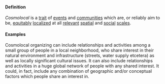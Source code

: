 #### Definition
*Cosmolocal* is a [trait](https://github.com/gcassel/Modular-Organizing-Terminology/blob/master/terms/trait.md) of [events](https://github.com/gcassel/Modular-Organizing-Terminology/blob/master/terms/event.md) and [communities](https://github.com/gcassel/Modular-Organizing-Terminology/blob/master/terms/community.md) which are, or reliably aim to be, [equitably](https://github.com/gcassel/Modular-Organizing-Terminology/blob/master/terms/equitable.md) [localized](https://github.com/gcassel/Modular-Organizing-Terminology/blob/master/terms/localize.md) at all [relevant](https://github.com/gcassel/Modular-Organizing-Terminology/blob/master/terms/relevance.md) [spatial](https://github.com/gcassel/Modular-Organizing-Terminology/blob/master/terms/spacetime.md) and [social](https://github.com/gcassel/Modular-Organizing-Terminology/blob/master/terms/social.md) [scales](https://github.com/gcassel/Modular-Organizing-Terminology/blob/master/terms/scale.md).
#### Examples
Cosmolocal organizing can include relationships and activities among a small group of people in a local neighborhood, who share interest in their natural environment and infrastructure (streets, water supply etcetera) as well as locally significant cultural issues.  It can also include relationships and activities in a huge global network of people with any shared interest.  It could, in fact, include any combination of geographic and/or conceptual factors which people share an interest in. 

